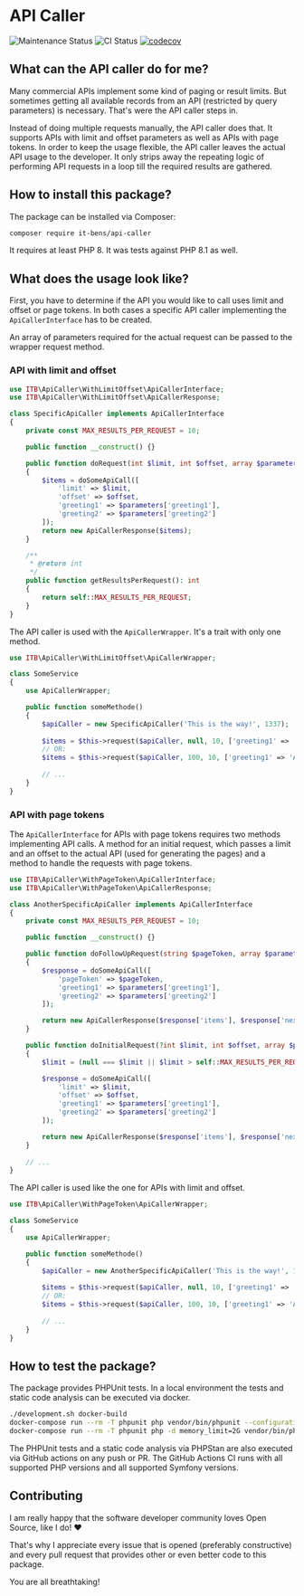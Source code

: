 #  API Caller

![Maintenance Status](https://img.shields.io/badge/Maintained%3F-yes-green.svg)
![CI Status](https://github.com/it-bens/api-caller/actions/workflows/ci.yaml/badge.svg?branch=master)
[![codecov](https://codecov.io/gh/it-bens/api-caller/branch/master/graph/badge.svg?token=B39XLZT3DL)](https://codecov.io/gh/it-bens/api-caller)

## What can the API caller do for me?
Many commercial APIs implement some kind of paging or result limits.
But sometimes getting all available records from an API (restricted by query parameters) is necessary.
That's were the API caller steps in.

Instead of doing multiple requests manually, the API caller does that. 
It supports APIs with limit and offset parameters as well as APIs with page tokens.
In order to keep the usage flexible, the API caller leaves the actual API usage to the developer.
It only strips away the repeating logic of performing API requests in a loop till the required results are gathered.

## How to install this package?
The package can be installed via Composer:
```bash
composer require it-bens/api-caller
```
It requires at least PHP 8. It was tests against PHP 8.1 as well.

## What does the usage look like?
First, you have to determine if the API you would like to call uses limit and offset or page tokens.
In both cases a specific API caller implementing the `ApiCallerInterface` has to be created.

An array of parameters required for the actual request can be passed to the wrapper request method.

### API with limit and offset
```php
use ITB\ApiCaller\WithLimitOffset\ApiCallerInterface;
use ITB\ApiCaller\WithLimitOffset\ApiCallerResponse;

class SpecificApiCaller implements ApiCallerInterface
{
    private const MAX_RESULTS_PER_REQUEST = 10;

    public function __construct() {}

    public function doRequest(int $limit, int $offset, array $parameters): ApiCallerResponse
    {
        $items = doSomeApiCall([
            'limit' => $limit,
            'offset' => $offset,
            'greeting1' => $parameters['greeting1'],
            'greeting2' => $parameters['greeting2']
        ]);
        return new ApiCallerResponse($items);
    }

    /**
     * @return int
     */
    public function getResultsPerRequest(): int
    {
        return self::MAX_RESULTS_PER_REQUEST;
    }
}
```

The API caller is used with the `ApiCallerWrapper`. It's a trait with only one method.
```php
use ITB\ApiCaller\WithLimitOffset\ApiCallerWrapper;

class SomeService
{
    use ApiCallerWrapper;

    public function someMethode()
    {
        $apiCaller = new SpecificApiCaller('This is the way!', 1337);
        
        $items = $this->request($apiCaller, null, 10, ['greeting1' => 'Ahoi', 'greeting2' => 'Hi']);
        // OR:
        $items = $this->request($apiCaller, 100, 10, ['greeting1' => 'Ahoi', 'greeting2' => 'Hi']);
        
        // ...
    }
}
```

### API with page tokens
The `ApiCallerInterface` for APIs with page tokens requires two methods implementing API calls.
A method for an initial request, which passes a limit and an offset to the actual API (used for generating the pages)
and a method to handle the requests with page tokens.

```php
use ITB\ApiCaller\WithPageToken\ApiCallerInterface;
use ITB\ApiCaller\WithPageToken\ApiCallerResponse;

class AnotherSpecificApiCaller implements ApiCallerInterface
{
    private const MAX_RESULTS_PER_REQUEST = 10;

    public function __construct() {}

    public function doFollowUpRequest(string $pageToken, array $parameters): ApiCallerResponse
    {
        $response = doSomeApiCall([
            'pageToken' => $pageToken,
            'greeting1' => $parameters['greeting1'],
            'greeting2' => $parameters['greeting2']
        ]);

        return new ApiCallerResponse($response['items'], $response['nextPageToken']);
    }

    public function doInitialRequest(?int $limit, int $offset, array $parameters): ApiCallerResponse
    {
        $limit = (null === $limit || $limit > self::MAX_RESULTS_PER_REQUEST) ? self::MAX_RESULTS_PER_REQUEST : $limit;

        $response = doSomeApiCall([
            'limit' => $limit,
            'offset' => $offset,
            'greeting1' => $parameters['greeting1'],
            'greeting2' => $parameters['greeting2']
        ]);

        return new ApiCallerResponse($response['items'], $response['nextPageToken']);
    }
    
    // ...
}
```

The API caller is used like the one for APIs with limit and offset.
```php
use ITB\ApiCaller\WithPageToken\ApiCallerWrapper;

class SomeService
{
    use ApiCallerWrapper;

    public function someMethode()
    {
        $apiCaller = new AnotherSpecificApiCaller('This is the way!', 1337);
        
        $items = $this->request($apiCaller, null, 10, ['greeting1' => 'Ahoi', 'greeting2' => 'Hi']);
        // OR:
        $items = $this->request($apiCaller, 100, 10, ['greeting1' => 'Ahoi', 'greeting2' => 'Hi']);
        
        // ...
    }
}
```

## How to test the package?
The package provides PHPUnit tests. In a local environment the tests and static code analysis can be executed via docker.
```bash
./development.sh docker-build
docker-compose run --rm -T phpunit php vendor/bin/phpunit --configuration phpunit.xml tests
docker-compose run --rm -T phpunit php -d memory_limit=2G vendor/bin/phpstan analyse src tests --level 8
```

The PHPUnit tests and a static code analysis via PHPStan are also executed via GitHub actions on any push or PR.
The GitHub Actions CI runs with all supported PHP versions and all supported Symfony versions.

## Contributing
I am really happy that the software developer community loves Open Source, like I do! ♥

That's why I appreciate every issue that is opened (preferably constructive)
and every pull request that provides other or even better code to this package.

You are all breathtaking!